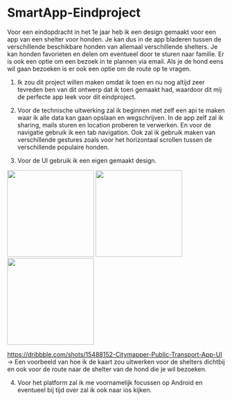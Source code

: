 # SmartApp-Eindproject

Voor een eindopdracht in het 1e jaar heb ik een design gemaakt voor een app van een shelter voor honden. Je kan dus in de app bladeren tussen de verschillende beschikbare honden van allemaal verschillende shelters. Je kan honden favorieten en delen om eventueel door te sturen naar familie. Er is ook een optie om een bezoek in te plannen via email. Als je de hond eens wil gaan bezoeken is er ook een optie om de route op te vragen.

1. Ik zou dit project willen maken omdat ik toen en nu nog altijd zeer tevreden ben van dit ontwerp dat ik toen gemaakt had, waardoor dit mij de perfecte app leek voor dit eindproject.

2. Voor de technische uitwerking zal ik beginnen met zelf een api te maken waar ik alle data kan gaan opslaan en wegschrijven. In de app zelf zal ik sharing, mails sturen en location proberen te verwerken. En voor de navigatie gebruik ik een tab navigation. Ook zal ik gebruik maken van verschillende gestures zoals voor het horizontaal scrollen tussen de verschillende populaire honden.

3. Voor de UI gebruik ik een eigen gemaakt design. 
<p float="left">
  <img src="https://user-images.githubusercontent.com/71887067/157192025-c075ec39-1901-4d57-a4f9-0bb511b8fad2.png" width="200">
  <img src="https://user-images.githubusercontent.com/71887067/157192103-4d8faa8b-b847-4657-9d19-217175a262eb.png" width="200">
  <img src="https://user-images.githubusercontent.com/71887067/157192402-74ae8902-abd5-4f79-a5d8-615d591dd210.png" width="200">
</p>

  https://dribbble.com/shots/15488152-Citymapper-Public-Transport-App-UI -> Een voorbeeld van hoe ik de kaart zou uitwerken voor de shelters dichtbij en ook voor de route naar de shelter van de hond die je wil bezoeken.

4. Voor het platform zal ik me voornamelijk focussen op Android en eventueel bij tijd over zal ik ook naar ios kijken.
